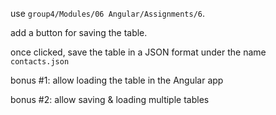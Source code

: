 <p>use <code>group4/Modules/06 Angular/Assignments/6</code>.</p>
<p>add a button for saving the table.</p>
<p>once clicked, save the table in a JSON format under the name <code>contacts.json</code></p>
<p>bonus #1: allow loading the table in the Angular app</p>
<p>bonus #2: allow saving & loading multiple tables</p>